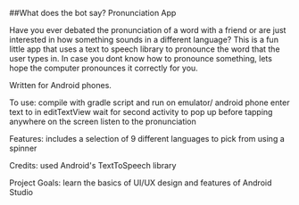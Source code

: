 ##What does the bot say? Pronunciation App

Have you ever debated the pronunciation of a word with a friend or are just interested in how something sounds in a different language? This is a fun little app that uses a text to speech library to pronounce the word that the user types in. In case you dont know how to pronounce something, lets hope the computer pronounces it correctly for you.

Written for Android phones. 

To use: compile with gradle script and run on emulator/ android phone
        enter text to in editTextView 
        wait for second activity to pop up before tapping anywhere on the screen
        listen to the pronunciation 
        
Features: includes a selection of 9 different languages to pick from using a spinner

Credits: used Android's TextToSpeech library

Project Goals: learn the basics of UI/UX design and features of Android Studio

